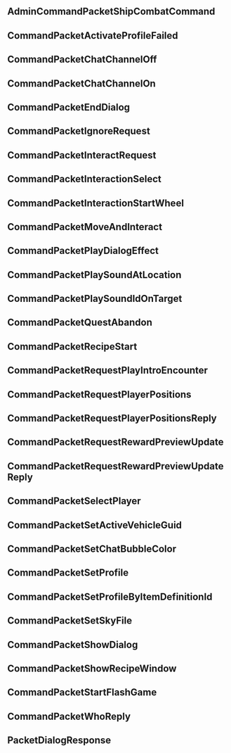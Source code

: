 ## AdminCommandPacketShipCombatCommand

## CommandPacketActivateProfileFailed

## CommandPacketChatChannelOff

## CommandPacketChatChannelOn

## CommandPacketEndDialog

## CommandPacketIgnoreRequest

## CommandPacketInteractRequest

## CommandPacketInteractionSelect

## CommandPacketInteractionStartWheel

## CommandPacketMoveAndInteract

## CommandPacketPlayDialogEffect

## CommandPacketPlaySoundAtLocation

## CommandPacketPlaySoundIdOnTarget

## CommandPacketQuestAbandon

## CommandPacketRecipeStart

## CommandPacketRequestPlayIntroEncounter

## CommandPacketRequestPlayerPositions

## CommandPacketRequestPlayerPositionsReply

## CommandPacketRequestRewardPreviewUpdate

## CommandPacketRequestRewardPreviewUpdateReply

## CommandPacketSelectPlayer

## CommandPacketSetActiveVehicleGuid

## CommandPacketSetChatBubbleColor

## CommandPacketSetProfile

## CommandPacketSetProfileByItemDefinitionId

## CommandPacketSetSkyFile

## CommandPacketShowDialog

## CommandPacketShowRecipeWindow

## CommandPacketStartFlashGame

## CommandPacketWhoReply

## PacketDialogResponse